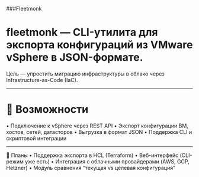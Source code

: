 ###Fleetmonk

# fleetmonk — CLI-утилита для экспорта конфигураций из VMware vSphere в JSON-формате. 

Цель — упростить миграцию инфраструктуры в облако через Infrastructure-as-Code (IaC).

---

# 🚀 Возможности
 • Подключение к vSphere через REST API
 • Экспорт конфигурации ВМ, хостов, сетей, датасторов
 • Выгрузка в формат JSON
 • Поддержка CLI и скриптовой интеграции
 
---

📅 Планы
 • Поддержка экспорта в HCL (Terraform)
 • Веб-интерфейс (CLI-режим уже есть)
 • Интеграция с облачными провайдерами (AWS, GCP, Hetzner)
 • Модуль сравнения “текущая vs целевая конфигурация”
